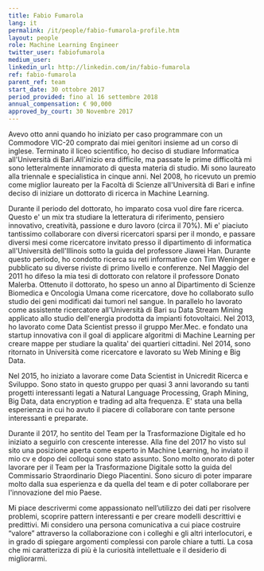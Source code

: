 ```yaml
---
title: Fabio Fumarola
lang: it
permalink: /it/people/fabio-fumarola-profile.htm
layout: people
role: Machine Learning Engineer
twitter_user: fabiofumarola
medium_user:
linkedin_url: http://linkedin.com/in/fabio-fumarola
ref: fabio-fumarola
parent_ref: team
start_date: 30 ottobre 2017
period_provided: fino al 16 settembre 2018
annual_compensation: € 90,000
approved_by_court: 30 Novembre 2017
---
```

Avevo otto anni quando ho iniziato per caso programmare con un Commodore VIC-20 comprato dai miei genitori insieme ad un corso di inglese. Terminato il liceo scientifico, ho deciso di studiare Informatica all'Università di Bari.All'inizio era difficile, ma passate le prime difficoltà mi sono letteralmente innamorato di questa materia di studio. Mi sono laureato alla triennale e specialistica in cinque anni. Nel 2008, ho ricevuto un premio come miglior laureato  per la Facoltà di Scienze all'Università di Bari e infine deciso di iniziare un dottorato di ricerca in Machine Learning.

Durante il periodo del dottorato, ho imparato cosa vuol dire fare ricerca. Questo e' un mix tra studiare la letteratura di riferimento, pensiero innovativo, creatività, passione e duro lavoro (circa il 70%). Mi e' piaciuto tantissimo collaborare con diversi ricercatori sparsi per il mondo, e passare diversi mesi come ricercatore invitato presso il dipartimento di informatica all'Università dell'Illinois sotto la guida del professore Jiawei Han. Durante questo periodo, ho condotto ricerca su reti informative con Tim Weninger e pubblicato su diverse riviste di primo livello e conferenze.
Nel Maggio del 2011 ho difeso la mia tesi di dottorato con relatore il professore Donato Malerba. Ottenuto il dottorato, ho speso un anno al Dipartimento di Scienze Biomedica e Oncologia Umana come ricercatore, dove ho collaborato sullo studio dei geni modificati dai tumori nel sangue. In parallelo  ho lavorato come assistente ricercatore all'Università di Bari su Data Stream Mining applicato allo studio dell'energia prodotta da impianti fotovoltaici.
Nel 2013, ho lavorato come Data Scientist presso il gruppo Mer.Mec. e fondato una startup innovativa con il goal di applicare algoritmi di Machine Learning per creare mappe per studiare la qualita' dei quartieri cittadini. Nel 2014, sono ritornato in Università come ricercatore e lavorato su Web Mining e Big Data.

Nel 2015, ho iniziato a lavorare come Data Scientist in Unicredit Ricerca e Sviluppo. Sono stato in questo gruppo per quasi 3 anni lavorando su tanti progetti interessanti legati a Natural Language Processing, Graph Mining, Big Data, data encryption e trading ad alta frequenza. E' stata una bella esperienza in cui ho avuto il piacere di collaborare con tante persone interessanti e preparate.

Durante il 2017, ho sentito del Team per la Trasformazione Digitale ed ho iniziato a seguirlo con crescente interesse. Alla fine del 2017 ho visto sul sito  una posizione aperta come esperto in Machine Learning, ho inviato il mio cv e dopo dei colloqui sono stato assunto. Sono molto onorato di poter lavorare per il Team per la Trasformazione Digitale sotto la guida del Commissario Straordinario Diego Piacentini. Sono sicuro di poter imparare molto dalla sua esperienza e da quella del team e di poter collaborare per l'innovazione del mio Paese.

Mi piace descrivermi come appassionato nell’utilizzo dei dati per risolvere problemi, scoprire pattern interessanti e per creare modelli descrittivi e predittivi. Mi considero una persona comunicativa a cui piace costruire “valore” attraverso la collaborazione con i colleghi e gli altri interlocutori, e in grado di spiegare argomenti complessi con parole chiare a tutti. La cosa che mi caratterizza di più è la curiosità intellettuale e il desiderio di migliorarmi.
